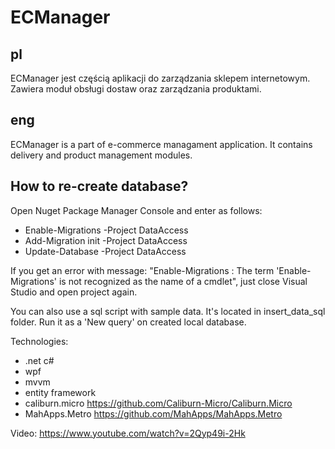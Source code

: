 ECManager
===========

pl
----
ECManager jest częścią aplikacji do zarządzania sklepem internetowym.
Zawiera moduł obsługi dostaw oraz zarządzania produktami.

eng
----
ECManager is a part of e-commerce managament application. 
It contains delivery and product management modules.

How to re-create database?
---
Open Nuget Package Manager Console and enter as follows:
* Enable-Migrations -Project DataAccess
* Add-Migration init -Project DataAccess
* Update-Database -Project DataAccess

If you get an error with message: "Enable-Migrations : The term 'Enable-Migrations' is not recognized as the name of a cmdlet", just close Visual Studio and open project again.

You can also use a sql script with sample data. It's located in insert_data_sql folder. Run it as a 'New query' on created local database.

Technologies:
* .net c#
* wpf
* mvvm
* entity framework
* caliburn.micro https://github.com/Caliburn-Micro/Caliburn.Micro
* MahApps.Metro https://github.com/MahApps/MahApps.Metro

Video: https://www.youtube.com/watch?v=2Qyp49i-2Hk
